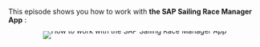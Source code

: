 This episode shows you how to work with **the SAP Sailing Race Manager App** :

<div style="text-align: center; line-height: 0;margin-bottom: 14em;">
  <a href="https://vimeo.com/488484868" target="_blank">
    <img src="https://i.vimeocdn.com/video/1010878230-c2c61789493de4080b910dbb08521af8ff8f7036aa66c9b1eabe51690a68e5a0-d?f=webp&region=us" alt="How to work with the SAP Sailing Race Manager App" style="display: inline-block;">
  </a>
  <div style="line-height: normal; margin-top: -18em;margin-bottom: 16em;">
    <a href="https://vimeo.com/488484868" target="_blank" style="
      display: inline-block;
      vertical-align: middle;
      background-color: #007BFF;
      color: white;
      padding: 10px 20px;
      border-radius: 4px;
      text-decoration: none;
      font-weight: bold;
    ">Watch the Video</a>
  </div>
</div>